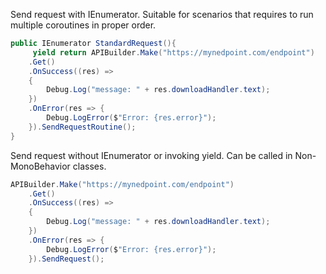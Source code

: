 Send request with IEnumerator. Suitable for scenarios that requires to run multiple coroutines in proper order. 

```csharp
public IEnumerator StandardRequest(){
     yield return APIBuilder.Make("https://mynedpoint.com/endpoint")
    .Get() 
    .OnSuccess((res) =>
    {
        Debug.Log("message: " + res.downloadHandler.text); 
    })
    .OnError(res => {
        Debug.LogError($"Error: {res.error}"); 
    }).SendRequestRoutine();
}
```

Send request without IEnumerator or invoking yield. Can be called in Non-MonoBehavior classes. 

```csharp
APIBuilder.Make("https://mynedpoint.com/endpoint")
    .Get() 
    .OnSuccess((res) =>
    {
        Debug.Log("message: " + res.downloadHandler.text); 
    })
    .OnError(res => {
        Debug.LogError($"Error: {res.error}"); 
    }).SendRequest();
```
